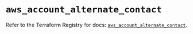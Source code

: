 # `aws_account_alternate_contact`

Refer to the Terraform Registry for docs: [`aws_account_alternate_contact`](https://registry.terraform.io/providers/hashicorp/aws/5.90.0/docs/resources/account_alternate_contact).
